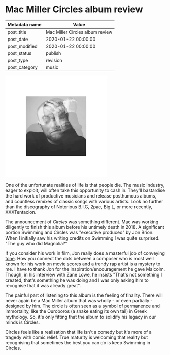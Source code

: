 # Mac Miller Circles album review

| Metadata name | Value                           |
| ------------- | ------------------------------- |
| post_title    | Mac Miller Circles album review |
| post_date     | 2020-01-22 00:00:00             |
| post_modified | 2020-01-22 00:00:00             |
| post_status   | publish                         |
| post_type     | revision                        |
| post_category | music                           |

![Circles album cover](/blog-posts/images/circles.png)

One of the unfortunate realities of life is that people die. The music industry,
eager to exploit, will often take this opportunity to cash in. They'll
bastardise the hard work of productive musicians and release
posthumous albums, and countless remixes of classic songs with various artists.
Look no further than the discography of Notorious B.I.G, 2pac, Big L, or more recently, XXXTentacion.

The announcement of _Circles_ was something different. Mac was working diligently
to finish this album before his untimely death in 2018. A significant portion Swimming
and Circles was "executive produced" by Jon Brion. When I initially saw his writing
credits on Swimming I was quite surprised. "The guy who did Magnolia?"

If you consider his work in film, Jon really does a masterful job of
conveying [tone](https://youtu.be/OftqMORxGCE?list=TLPQMjEwMTIwMjAAvHm6l06TAg&t=96). How you
connect the dots between a composer who is most well known for his work on movie scores and a trendy
rap artist is a mystery to me. I have to thank Jon for the inspiration/encouragement he gave Malcolm.
Though, in his interview with Zane Lowe, he insists "That's not something I created, that's something
he was doing and I was only asking him to recognise that it was already great".

The painful part of listening to this album is the feeling of finality.
There will never again be a Mac Miller album that was wholly - or even
partially - designed by him.
The circle is often seen as a symbol of permanence and immortality, like
the Ouroboros (a snake eating its own tail) in Greek mythology. So, it's only
fitting that the album to solidify his legacy in our minds is Circles.

Circles feels like a realisation that life isn't a comedy but it's more
of a tragedy with comic relief. True maturity is welcoming that reality
but recognising that sometimes the best you can do is keep Swimming in Circles.
